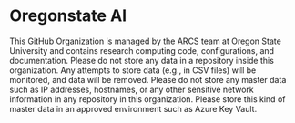 # Oregonstate AI

This GitHub Organization is managed by the ARCS team at Oregon State University and contains research computing code, configurations, and documentation. Please do not store any data in a repository inside this organization. Any attempts to store data (e.g., in CSV files) will be monitored, and data will be removed. Please do not store any master data such as IP addresses, hostnames, or any other sensitive network information in any repository in this organization. Please store this kind of master data in an approved environment such as Azure Key Vault.
